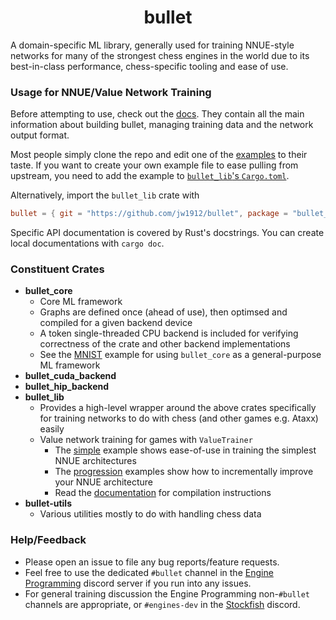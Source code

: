 <div align="center">

# bullet

</div>

A domain-specific ML library, generally used for training NNUE-style networks for many of the strongest chess engines in the world
due to its best-in-class performance, chess-specific tooling and ease of use.

### Usage for NNUE/Value Network Training

Before attempting to use, check out the [docs](docs/0-contents.md).
They contain all the main information about building bullet, managing training data and the network output format.

Most people simply clone the repo and edit one of the [examples](/examples) to their taste.
If you want to create your own example file to ease pulling from upstream, you need to add the example to [`bullet_lib`'s `Cargo.toml`](crates/bullet_lib/Cargo.toml).

Alternatively, import the `bullet_lib` crate with
```toml
bullet = { git = "https://github.com/jw1912/bullet", package = "bullet_lib" }
```

Specific API documentation is covered by Rust's docstrings. You can create local documentations with `cargo doc`.

### Constituent Crates

- **bullet_core**
    - Core ML framework
    - Graphs are defined once (ahead of use), then optimsed and compiled for a given backend device
    - A token single-threaded CPU backend is included for verifying correctness of the crate and other backend implementations
    - See the [MNIST](examples/extra/mnist.rs) example for using `bullet_core` as a general-purpose ML framework
- **bullet_cuda_backend**
- **bullet_hip_backend**
- **bullet_lib**
    - Provides a high-level wrapper around the above crates specifically for training networks to do with chess (and other games e.g. Ataxx) easily
    - Value network training for games with `ValueTrainer`
        - The [simple](examples/simple.rs) example shows ease-of-use in training the simplest NNUE architectures
        - The [progression](examples/progression) examples show how to incrementally improve your NNUE architecture
        - Read the [documentation](docs/2-getting-started.md#backends) for compilation instructions
- **bullet-utils**
    - Various utilities mostly to do with handling chess data

### Help/Feedback

- Please open an issue to file any bug reports/feature requests.
- Feel free to use the dedicated `#bullet` channel in the [Engine Programming](https://discord.com/invite/F6W6mMsTGN) discord server if you run into any issues.
- For general training discussion the Engine Programming non-`#bullet` channels are appropriate, or `#engines-dev` in the [Stockfish](https://discord.gg/GWDRS3kU6R) discord. 
